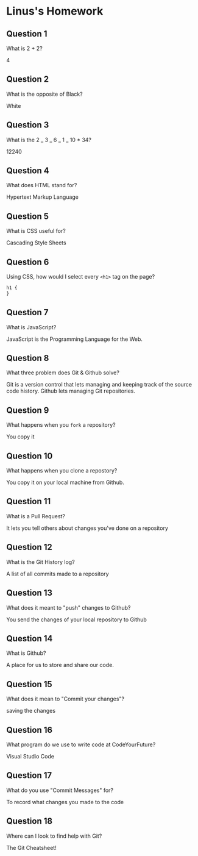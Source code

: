 # Linus's Homework

## Question 1

What is 2 + 2?

4

## Question 2

What is the opposite of Black?

White

## Question 3

What is the 2 _ 3 _ 6 _ 1 _ 10 \* 34?

12240

## Question 4

What does HTML stand for?

Hypertext Markup Language

## Question 5

What is CSS useful for?

Cascading Style Sheets

## Question 6

Using CSS, how would I select every `<h1>` tag on the page?

```css
h1 {
}
```

## Question 7

What is JavaScript?

JavaScript is the Programming Language for the Web.

## Question 8

What three problem does Git & Github solve?

Git is a version control that lets managing and keeping track of the source code history.
Github lets managing Git repositories.

## Question 9

What happens when you `fork` a repository?

You copy it

## Question 10

What happens when you clone a repostory?

You copy it on your local machine from Github.

## Question 11

What is a Pull Request?

It lets you tell others about changes you've done on a repository

## Question 12

What is the Git History log?

A list of all commits made to a repository

## Question 13

What does it meant to "push" changes to Github?

You send the changes of your local repository to Github

## Question 14

What is Github?

A place for us to store and share our code.

## Question 15

What does it mean to "Commit your changes"?

saving the changes

## Question 16

What program do we use to write code at CodeYourFuture?

Visual Studio Code

## Question 17

What do you use "Commit Messages" for?

To record what changes you made to the code

## Question 18

Where can I look to find help with Git?

The Git Cheatsheet!
